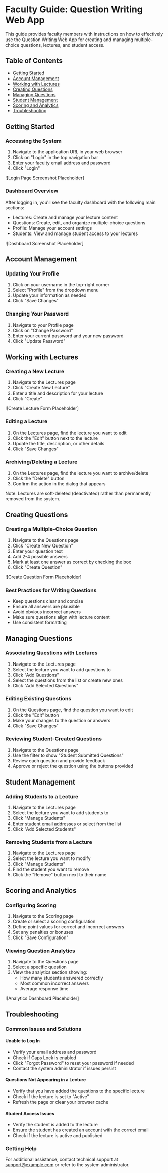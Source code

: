 # Faculty Guide: Question Writing Web App

This guide provides faculty members with instructions on how to effectively use the Question Writing Web App for creating and managing multiple-choice questions, lectures, and student access.

## Table of Contents

- [Getting Started](#getting-started)
- [Account Management](#account-management)
- [Working with Lectures](#working-with-lectures)
- [Creating Questions](#creating-questions)
- [Managing Questions](#managing-questions)
- [Student Management](#student-management)
- [Scoring and Analytics](#scoring-and-analytics)
- [Troubleshooting](#troubleshooting)

## Getting Started

### Accessing the System

1. Navigate to the application URL in your web browser
2. Click on "Login" in the top navigation bar
3. Enter your faculty email address and password
4. Click "Login"

![Login Page Screenshot Placeholder]

### Dashboard Overview

After logging in, you'll see the faculty dashboard with the following main sections:

- Lectures: Create and manage your lecture content
- Questions: Create, edit, and organize multiple-choice questions
- Profile: Manage your account settings
- Students: View and manage student access to your lectures

![Dashboard Screenshot Placeholder]

## Account Management

### Updating Your Profile

1. Click on your username in the top-right corner
2. Select "Profile" from the dropdown menu
3. Update your information as needed
4. Click "Save Changes"

### Changing Your Password

1. Navigate to your Profile page
2. Click on "Change Password"
3. Enter your current password and your new password
4. Click "Update Password"

## Working with Lectures

### Creating a New Lecture

1. Navigate to the Lectures page
2. Click "Create New Lecture"
3. Enter a title and description for your lecture
4. Click "Create"

![Create Lecture Form Placeholder]

### Editing a Lecture

1. On the Lectures page, find the lecture you want to edit
2. Click the "Edit" button next to the lecture
3. Update the title, description, or other details
4. Click "Save Changes"

### Archiving/Deleting a Lecture

1. On the Lectures page, find the lecture you want to archive/delete
2. Click the "Delete" button
3. Confirm the action in the dialog that appears

Note: Lectures are soft-deleted (deactivated) rather than permanently removed from the system.

## Creating Questions

### Creating a Multiple-Choice Question

1. Navigate to the Questions page
2. Click "Create New Question"
3. Enter your question text
4. Add 2-4 possible answers
5. Mark at least one answer as correct by checking the box
6. Click "Create Question"

![Create Question Form Placeholder]

### Best Practices for Writing Questions

- Keep questions clear and concise
- Ensure all answers are plausible
- Avoid obvious incorrect answers
- Make sure questions align with lecture content
- Use consistent formatting

## Managing Questions

### Associating Questions with Lectures

1. Navigate to the Lectures page
2. Select the lecture you want to add questions to
3. Click "Add Questions"
4. Select the questions from the list or create new ones
5. Click "Add Selected Questions"

### Editing Existing Questions

1. On the Questions page, find the question you want to edit
2. Click the "Edit" button
3. Make your changes to the question or answers
4. Click "Save Changes"

### Reviewing Student-Created Questions

1. Navigate to the Questions page
2. Use the filter to show "Student Submitted Questions"
3. Review each question and provide feedback
4. Approve or reject the question using the buttons provided

## Student Management

### Adding Students to a Lecture

1. Navigate to the Lectures page
2. Select the lecture you want to add students to
3. Click "Manage Students"
4. Enter student email addresses or select from the list
5. Click "Add Selected Students"

### Removing Students from a Lecture

1. Navigate to the Lectures page
2. Select the lecture you want to modify
3. Click "Manage Students"
4. Find the student you want to remove
5. Click the "Remove" button next to their name

## Scoring and Analytics

### Configuring Scoring

1. Navigate to the Scoring page
2. Create or select a scoring configuration
3. Define point values for correct and incorrect answers
4. Set any penalties or bonuses
5. Click "Save Configuration"

### Viewing Question Analytics

1. Navigate to the Questions page
2. Select a specific question
3. View the analytics section showing:
   - How many students answered correctly
   - Most common incorrect answers
   - Average response time

![Analytics Dashboard Placeholder]

## Troubleshooting

### Common Issues and Solutions

#### Unable to Log In

- Verify your email address and password
- Check if Caps Lock is enabled
- Click "Forgot Password" to reset your password if needed
- Contact the system administrator if issues persist

#### Questions Not Appearing in a Lecture

- Verify that you have added the questions to the specific lecture
- Check if the lecture is set to "Active"
- Refresh the page or clear your browser cache

#### Student Access Issues

- Verify the student is added to the lecture
- Ensure the student has created an account with the correct email
- Check if the lecture is active and published

### Getting Help

For additional assistance, contact technical support at [support@example.com](mailto:support@example.com) or refer to the system administrator.
